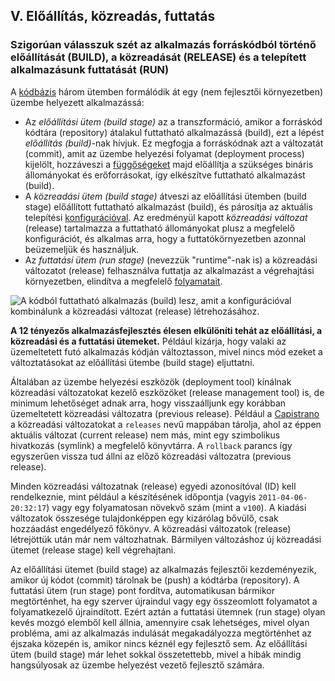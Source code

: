 ## V. Előállítás, közreadás, futtatás
### Szigorúan válasszuk szét az alkalmazás forráskódból történő előállítását (BUILD), a közreadását (RELEASE) és a telepített alkalmazásunk futtatását (RUN)

A [kódbázis](./codebase) három ütemben formálódik át egy (nem fejlesztői környezetben) üzembe helyezett alkalmazássá:

* Az *előállítási ütem (build stage)* az a transzformáció, amikor a forráskód kódtára (repository) átalakul futtatható alkalmazássá (build), ezt a lépést *előállítás (build)*-nak hívjuk. Ez megfogja a forráskódnak azt a változatát (commit), amit az üzembe helyezési folyamat (deployment process) kijelölt, hozzáveszi a [függőségeket](./dependencies) majd előállítja a szükséges bináris állományokat és erőforrásokat, így elkészítve futtatható alkalmazást (build).
* A *közreadási ütem (build stage)* átveszi az előállítási ütemben (build stage) előállított futtatható alkalmazást (build), és párosítja az aktuális telepítési [konfigurációval](./config). Az eredményül kapott *közreadási változat* (release) tartalmazza a futtatható állományokat plusz a megfelelő konfigurációt, és alkalmas arra, hogy a futtatókörnyezetben azonnal beüzemeljük és használjuk.
* Az *futtatási ütem (run stage)* (nevezzük "runtime"-nak is) a közreadási változatot (release) felhasználva futtatja az alkalmazást a végrehajtási környezetben, elindítva a megfelelő [folyamatait](./processes).

![A kódból futtatható alkalmazás (build) lesz, amit a konfigurációval kombinálunk a közreadási változat (release) létrehozásához.](/images/release.png)

**A 12 tényezős alkalmazásfejlesztés élesen elkülöníti tehát az előállítási, a közreadási és a futtatási ütemeket.** Például kizárja, hogy valaki az üzemeltetett futó alkalmazás kódján változtasson, mivel nincs mód ezeket a változtatásokat az előállítási ütembe (build stage) eljuttatni.

Általában az üzembe helyezési eszközök (deployment tool) kínálnak közreadási változatokat kezelő eszközöket (release management tool) is, de minimum lehetőséget adnak arra, hogy visszaálljunk egy korábban üzemeltetett közreadási változatra (previous release). Például a [Capistrano](https://github.com/capistrano/capistrano/wiki) a közreadási változatokat a `releases` nevű mappában tárolja, ahol az éppen aktuális változat (current release) nem más, mint egy szimbolikus hivatkozás (symlink) a megfelelő könyvtárra. A `rollback` parancs így egyszerűen vissza tud állni az előző közreadási változatra (previous release).

Minden közreadási változatnak (release) egyedi azonosítóval (ID) kell rendelkeznie, mint például a készítésének időpontja (vagyis `2011-04-06-20:32:17`) vagy egy folyamatosan növekvő szám (mint a `v100`). A kiadási változatok összesége tulajdonképpen egy kizárólag bővülő, csak hozzáadást engedélyező főkönyv. A közreadási változatok (release) létrejöttük után már nem változhatnak. Bármilyen változáshoz új közreadási ütemet (release stage) kell végrehajtani.

Az előállítási ütemet (build stage) az alkalmazás fejlesztői kezdeményezik, amikor új kódot (commit) tárolnak be (push) a kódtárba (repository). A futtatási ütem (run stage) pont fordítva, automatikusan bármikor megtörténhet, ha egy szerver újraindul vagy egy összeomlott folyamatot a folyamatkezelő újraindított. Ezért aztán a futtatási ütemnek (run stage) olyan kevés mozgó elemből kell állnia, amennyire csak lehetséges, mivel olyan probléma, ami az alkalmazás indulását megakadályozza megtörténhet az éjszaka közepén is, amikor nincs kéznél egy fejlesztő sem. Az előállítási ütem (build stage) már lehet sokkal összetettebb, mivel a hibák mindig hangsúlyosak az üzembe helyezést vezető fejlesztő számára.